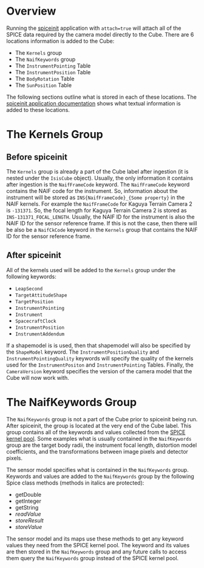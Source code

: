 # Overview

Running the [spiceinit](https://isis.astrogeology.usgs.gov/Application/presentation/Tabbed/spiceinit/spiceinit.html) application with `attach=true` will attach all of the SPICE data required by the camera model directly to the Cube. There are 6 locations information is added to the Cube:

* The `Kernels` group
* The `NaifKeywords` group
* The `InstrumentPointing` Table
* The `InstrumentPosition` Table
* The `BodyRotation` Table
* The `SunPosition` Table

The following sections outline what is stored in each of these locations. The [spiceinit application documentation](https://isis.astrogeology.usgs.gov/Application/presentation/Tabbed/spiceinit/spiceinit.html) shows what textual information is added to these locations.

# The Kernels Group

## Before spiceinit

The `Kernels` group is already a part of the Cube label after ingestion (it is nested under the `IsisCube` object). Usually, the only information it contains after ingestion is the `NaifFrameCode` keyword. The `NaifFrameCode` keyword contains the NAIF code for the instrument. So, information about the instrument will be stored as `INS{NaifFrameCode}_{Some property}` in the NAIF kernels. For example the `NaifFrameCode` for Kaguya Terrain Camera 2 is `-131371`. So, the focal length for Kaguya Terrain Camera 2 is stored as `INS-131371_FOCAL_LENGTH`. Usually, the NAIF ID for the instrument is also the NAIF ID for the sensor reference frame. If this is not the case, then there will be also be a `NaifCkCode` keyword in the `Kernels` group that contains the NAIF ID for the sensor reference frame.

## After spiceinit

All of the kernels used will be added to the `Kernels` group under the following keywords:

* `LeapSecond`
* `TargetAttitudeShape`
* `TargetPosition`
* `InstrumentPointing`
* `Instrument`
* `SpacecraftClock`
* `InstrumentPosition`
* `InstrumentAddendum`

If a shapemodel is is used, then that shapemodel will also be specified by the `ShapeModel` keyword. The `InstrumentPositionQuality` and `InstrumentPointingQuality` keywords will specify the quality of the kernels used for the `InstrumentPositon` and `InstrumentPointing` Tables. Finally, the `CameraVersion` keyword specifies the version of the camera model that the Cube will now work with.

# The NaifKeywords Group

The `NaifKeywords` group is not a part of the Cube prior to spiceinit being run. After spiceinit, the group is located at the very end of the Cube label. This group contains all of the keywords and values collected from the [SPICE kernel pool](https://naif.jpl.nasa.gov/pub/naif/toolkit_docs/C/req/kernel.html#Text%20Kernels%20and%20the%20Kernel%20Pool). Some examples what is usually contained in the `NaifKeywords` group are the target body radii, the instrument focal length, distortion model coefficients, and the transformations between image pixels and detector pixels.

The sensor model specifies what is contained in the `NaifKeywords` group. Keywords and values are added to the `NaifKeywords` group by the following Spice class methods (methods in italics are protected):

* getDouble
* getInteger
* getString
* _readValue_
* _storeResult_
* _storeValue_

The sensor model and its maps use these methods to get any keyword values they need from the SPICE kernel pool. The keyword and its values are then stored in the `NaifKeywords` group and any future calls to access them query the `NaifKeywords` group instead of the SPICE kernel pool.